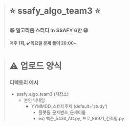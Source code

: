 > # ⭐️ ssafy_algo_team3 ⭐️ 
> ### 😃 알고리즘 스터디 In SSAFY 6반 😃
> #### 매주 1회, ✔️목요일 문제 풀이 20:00~

> # ⚠️ 업로드 양식
> ### 디렉토리 예시
> - ssafy_algo_team3 (저장소)  
>   - 본인 닉네임
>       - YYMMDD_스터디주제 (default='study')
>         - 플랫폼_문제번호_문제이름
>         - ex) 백준_5430_AC.py, 프로_86971_전력망.py
>         
